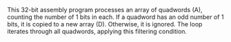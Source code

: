 This 32-bit assembly program processes an array of quadwords (A), counting the number of 1 bits in each.
If a quadword has an odd number of 1 bits, it is copied to a new array (D). Otherwise, it is ignored.
The loop iterates through all quadwords, applying this filtering condition.

